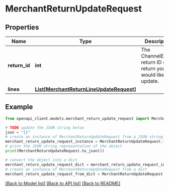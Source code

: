 # MerchantReturnUpdateRequest


## Properties

Name | Type | Description | Notes
------------ | ------------- | ------------- | -------------
**return_id** | **int** | The ChannelEngine return ID of the return you would like to update. | 
**lines** | [**List[MerchantReturnLineUpdateRequest]**](MerchantReturnLineUpdateRequest.md) |  | 

## Example

```python
from openapi_client.models.merchant_return_update_request import MerchantReturnUpdateRequest

# TODO update the JSON string below
json = "{}"
# create an instance of MerchantReturnUpdateRequest from a JSON string
merchant_return_update_request_instance = MerchantReturnUpdateRequest.from_json(json)
# print the JSON string representation of the object
print(MerchantReturnUpdateRequest.to_json())

# convert the object into a dict
merchant_return_update_request_dict = merchant_return_update_request_instance.to_dict()
# create an instance of MerchantReturnUpdateRequest from a dict
merchant_return_update_request_from_dict = MerchantReturnUpdateRequest.from_dict(merchant_return_update_request_dict)
```
[[Back to Model list]](../README.md#documentation-for-models) [[Back to API list]](../README.md#documentation-for-api-endpoints) [[Back to README]](../README.md)


